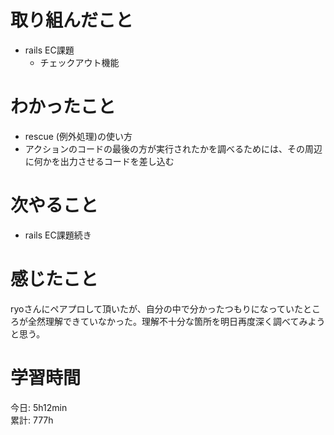 # 取り組んだこと       
- rails EC課題
  - チェックアウト機能
# わかったこと  
- rescue (例外処理)の使い方  
- アクションのコードの最後の方が実行されたかを調べるためには、その周辺に何かを出力させるコードを差し込む  
# 次やること  
- rails EC課題続き
# 感じたこと  
ryoさんにペアプロして頂いたが、自分の中で分かったつもりになっていたところが全然理解できていなかった。理解不十分な箇所を明日再度深く調べてみようと思う。  
# 学習時間 
今日: 5h12min    
累計: 777h                        

